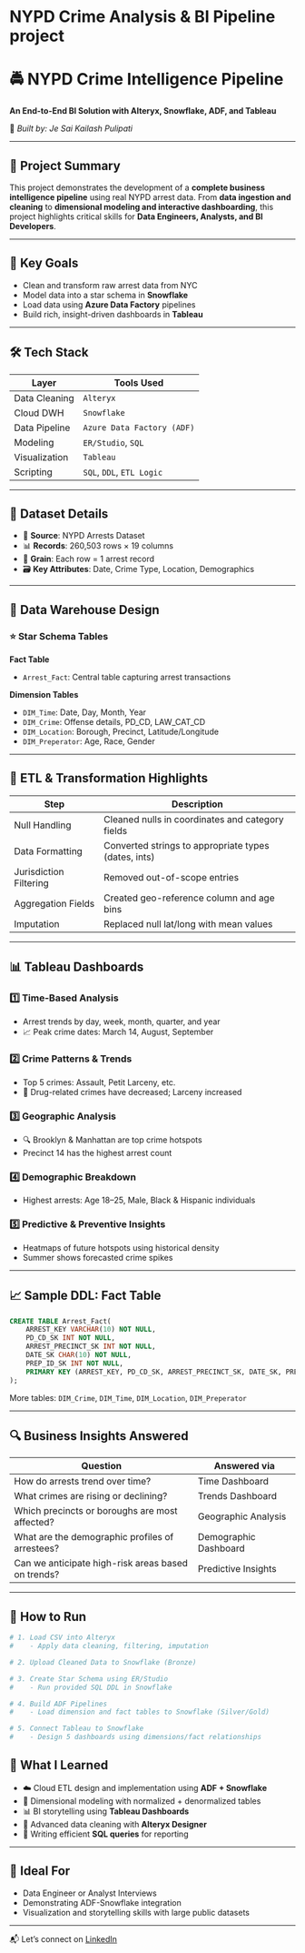 # NYPD Crime Analysis & BI Pipeline project
# 🚔 NYPD Crime Intelligence Pipeline  
**An End-to-End BI Solution with Alteryx, Snowflake, ADF, and Tableau**

📍 _Built by: Je Sai Kailash Pulipati_

---

## 📌 Project Summary  
This project demonstrates the development of a **complete business intelligence pipeline** using real NYPD arrest data. From **data ingestion and cleaning** to **dimensional modeling and interactive dashboarding**, this project highlights critical skills for **Data Engineers, Analysts, and BI Developers**.

---

## 🧠 Key Goals  
- Clean and transform raw arrest data from NYC  
- Model data into a star schema in **Snowflake**  
- Load data using **Azure Data Factory** pipelines  
- Build rich, insight-driven dashboards in **Tableau**  

---

## 🛠️ Tech Stack  
| Layer                  | Tools Used                            |
|------------------------|----------------------------------------|
| Data Cleaning          | `Alteryx`                              |
| Cloud DWH              | `Snowflake`                            |
| Data Pipeline          | `Azure Data Factory (ADF)`             |
| Modeling               | `ER/Studio`, `SQL`                     |
| Visualization          | `Tableau`                              |
| Scripting              | `SQL`, `DDL`, `ETL Logic`              |

---

## 📁 Dataset Details  
- 📄 **Source**: NYPD Arrests Dataset  
- 📊 **Records**: 260,503 rows × 19 columns  
- 🎯 **Grain**: Each row = 1 arrest record  
- 🗃️ **Key Attributes**: Date, Crime Type, Location, Demographics  

---

## 🧱 Data Warehouse Design

### ⭐ Star Schema Tables

**Fact Table**
- `Arrest_Fact`: Central table capturing arrest transactions

**Dimension Tables**
- `DIM_Time`: Date, Day, Month, Year  
- `DIM_Crime`: Offense details, PD_CD, LAW_CAT_CD  
- `DIM_Location`: Borough, Precinct, Latitude/Longitude  
- `DIM_Preperator`: Age, Race, Gender  

---

## 🔄 ETL & Transformation Highlights

| Step                  | Description                                      |
|-----------------------|--------------------------------------------------|
| Null Handling         | Cleaned nulls in coordinates and category fields |
| Data Formatting       | Converted strings to appropriate types (dates, ints) |
| Jurisdiction Filtering| Removed out-of-scope entries                     |
| Aggregation Fields    | Created geo-reference column and age bins       |
| Imputation            | Replaced null lat/long with mean values         |

---

## 📊 Tableau Dashboards

### 1️⃣ Time-Based Analysis  
- Arrest trends by day, week, month, quarter, and year  
- 📈 Peak crime dates: March 14, August, September

### 2️⃣ Crime Patterns & Trends  
- Top 5 crimes: Assault, Petit Larceny, etc.  
- 🚨 Drug-related crimes have decreased; Larceny increased

### 3️⃣ Geographic Analysis  
- 🔍 Brooklyn & Manhattan are top crime hotspots  
- Precinct 14 has the highest arrest count

### 4️⃣ Demographic Breakdown  
- Highest arrests: Age 18–25, Male, Black & Hispanic individuals

### 5️⃣ Predictive & Preventive Insights  
- Heatmaps of future hotspots using historical density  
- Summer shows forecasted crime spikes

---

## 📈 Sample DDL: Fact Table

```sql
CREATE TABLE Arrest_Fact(
    ARREST_KEY VARCHAR(10) NOT NULL,
    PD_CD_SK INT NOT NULL,
    ARREST_PRECINCT_SK INT NOT NULL,
    DATE_SK CHAR(10) NOT NULL,
    PREP_ID_SK INT NOT NULL,
    PRIMARY KEY (ARREST_KEY, PD_CD_SK, ARREST_PRECINCT_SK, DATE_SK, PREP_ID_SK)
);
```

More tables: `DIM_Crime`, `DIM_Time`, `DIM_Location`, `DIM_Preperator`

---

## 🔍 Business Insights Answered

| Question                                                             | Answered via          |
|----------------------------------------------------------------------|-----------------------|
| How do arrests trend over time?                                      | Time Dashboard        |
| What crimes are rising or declining?                                 | Trends Dashboard      |
| Which precincts or boroughs are most affected?                       | Geographic Analysis   |
| What are the demographic profiles of arrestees?                      | Demographic Dashboard |
| Can we anticipate high-risk areas based on trends?                   | Predictive Insights   |

---

## 🚀 How to Run

```bash
# 1. Load CSV into Alteryx
#    - Apply data cleaning, filtering, imputation

# 2. Upload Cleaned Data to Snowflake (Bronze)

# 3. Create Star Schema using ER/Studio
#    - Run provided SQL DDL in Snowflake

# 4. Build ADF Pipelines
#    - Load dimension and fact tables to Snowflake (Silver/Gold)

# 5. Connect Tableau to Snowflake
#    - Design 5 dashboards using dimensions/fact relationships
```

## 💼 What I Learned

- ☁️ Cloud ETL design and implementation using **ADF + Snowflake**  
- 🧱 Dimensional modeling with normalized + denormalized tables  
- 📊 BI storytelling using **Tableau Dashboards**  
- 🧹 Advanced data cleaning with **Alteryx Designer**  
- 🧠 Writing efficient **SQL queries** for reporting  

---

## 📌 Ideal For

- Data Engineer or Analyst Interviews  
- Demonstrating ADF-Snowflake integration  
- Visualization and storytelling skills with large public datasets  

---
📬 Let’s connect on [LinkedIn](https://www.linkedin.com/in/je-pulipati/)
